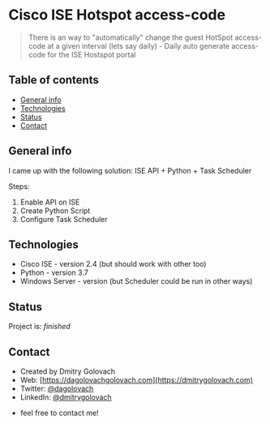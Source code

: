 # Cisco ISE Hotspot access-code
> There is an way to "automatically" change the guest HotSpot access-code at a given interval (lets say daily) - Daily auto generate access-code for the ISE Hostspot portal

## Table of contents
* [General info](#general-info)
* [Technologies](#technologies)
* [Status](#status)
* [Contact](#contact)

## General info
I came up with the following solution: ISE API + Python + Task Scheduler

Steps:

1. Enable API on ISE
2. Create Python Script
3. Configure Task Scheduler

## Technologies
* Cisco ISE - version 2.4 (but should work with other too)
* Python - version 3.7
* Windows Server - version (but Scheduler could be run in other ways)

## Status
Project is: _finished_

## Contact
* Created by Dmitry Golovach
* Web: [https://dagolovachgolovach.com](https://dmitrygolovach.com) 
* Twitter: [@dagolovach](https://twitter.com/dagolovach)
* LinkedIn: [@dmitrygolovach](https://www.linkedin.com/in/dmitrygolovach/)

- feel free to contact me!


